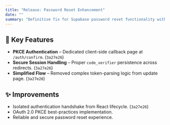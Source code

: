 ```yaml
---
title: "Release: Password Reset Enhancement"
date: ""
summary: "Definitive fix for Supabase password reset functionality with secure PKCE flow."
---
```


## 🎯 Key Features

- **PKCE Authentication** – Dedicated client-side callback page at `/auth/confirm`. (`3a27e26`)
- **Secure Session Handling** – Proper `code_verifier` persistence across redirects. (`3a27e26`)
- **Simplified Flow** – Removed complex token-parsing logic from update page. (`3a27e26`)

## ✨ Improvements

- Isolated authentication handshake from React lifecycle. (`3a27e26`)
- OAuth 2.0 PKCE best-practices implementation.
- Reliable and secure password reset experience.
